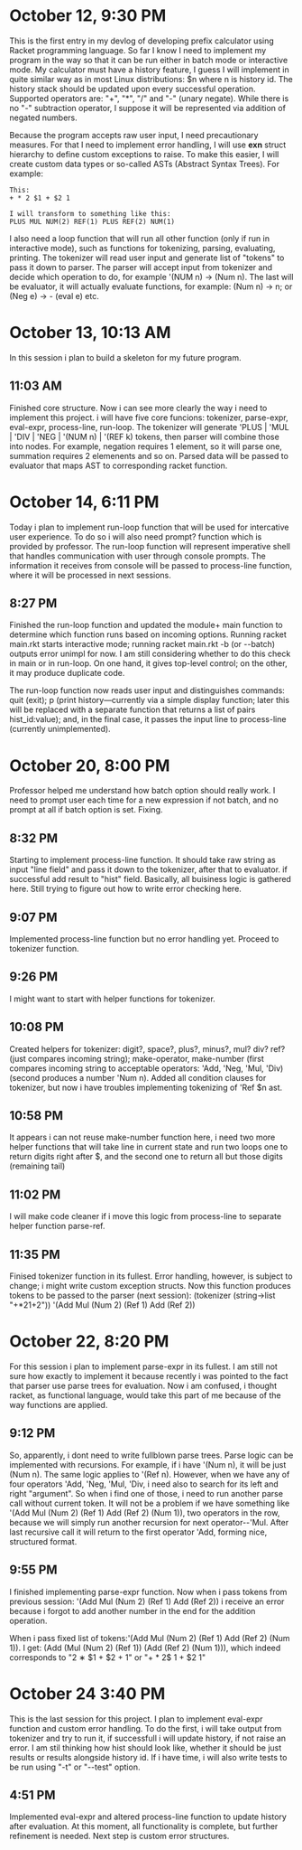 # October 12, 9:30 PM

This is the first entry in my devlog of developing prefix calculator using Racket programming language. So far I know I need to implement
my program in the way so that it can be run either in batch mode or interactive mode. My calculator must have a history feature, I guess 
I will implement in quite similar way as in most Linux distributions: $n where n is history id. The history stack should be updated upon every
successful operation. Supported operators are: "+", "*", "/" and "-" (unary negate). While there is no "-" subtraction 
operator, I suppose it will be represented via addition of negated numbers.

Because the program accepts raw user input, I need precautionary measures. For that I need to implement error handling, I will use **exn** 
struct hierarchy to define custom exceptions to raise. To make this easier, I will create custom data types or so-called 
ASTs (Abstract Syntax Trees). For example:
```
This:
+ * 2 $1 + $2 1

I will transform to something like this:
PLUS MUL NUM(2) REF(1) PLUS REF(2) NUM(1)
```
I also need a loop function that will run all other function (only if run in interactive mode), such as functions for tokenizing, parsing, 
evaluating, printing. The tokenizer will read user input and generate list of "tokens" to pass it down to parser. The parser will 
accept input from tokenizer and decide which operation to do, for example '(NUM n) → (Num n). The last will be evaluator, it will actually
evaluate functions, for example: (Num n) → n; or (Neg e) → - (eval e) etc.

# October 13, 10:13 AM

In this session i plan to build a skeleton for my future program.  

## 11:03 AM

Finished core structure. Now i can see more clearly the way i need to implement this project. i will have five core funcions: 
tokenizer, parse-expr, eval-expr, process-line, run-loop. The tokenizer will generate 'PLUS | 'MUL | 'DIV | 'NEG | '(NUM n) | '(REF k) 
tokens, then parser will combine those into nodes. For example, negation requires 1 element, so it will parse one, summation requires 2
elemenents and so on. Parsed data will be passed to evaluator that maps AST to corresponding racket function.

# October 14, 6:11 PM

Today i plan to implement run-loop function that will be used for intercative user experience. To do so i will also need prompt? function
which is provided by professor. The run-loop function will represent imperative shell that handles communication with user through console
prompts. The information it receives from console will be passed to process-line function, where it will be processed in next sessions.

## 8:27 PM

Finished the run-loop function and updated the module+ main function to determine which function runs based on incoming options. 
Running racket main.rkt starts interactive mode; running racket main.rkt -b (or --batch) outputs error unimpl for now. I am still 
considering whether to do this check in main or in run-loop. On one hand, it gives top-level control; on the other, 
it may produce duplicate code.

The run-loop function now reads user input and distinguishes commands: quit (exit); p (print history—currently via a simple display 
function; later this will be replaced with a separate function that returns a list of pairs hist_id:value); and, in the final case, 
it passes the input line to process-line (currently unimplemented).

# October 20, 8:00 PM

Professor helped me understand how batch option should really work. I need to prompt user each time for a new expression if not batch, and 
no prompt at all if batch option is set. Fixing.

## 8:32 PM

Starting to implement process-line function. It should take raw string as input "line field" and pass it down to the tokenizer, after that
to evaluator. if successful add result to "hist" field. Basically, all buisiness logic is gathered here. Still trying to figure out how 
to write error checking here.

## 9:07 PM

Implemented process-line function but no error handling yet. Proceed to tokenizer function.

## 9:26 PM

I might want to start with helper functions for tokenizer.

## 10:08 PM

Created helpers for tokenizer: digit?, space?, plus?, minus?, mul? div? ref? (just compares incoming string); make-operator, make-number 
(first compares incoming string to acceptable operators: 'Add, 'Neg, 'Mul, 'Div)(second produces a number 'Num n). Added all 
condition clauses for tokenizer, but now i have troubles implementing tokenizing of 'Ref $n ast.   

## 10:58 PM

It appears i can not reuse make-number function here, i need two more helper functions that will take line in current state and run two loops
one to return digits right after $, and the second one to return all but those digits (remaining tail)

## 11:02 PM

I will make code cleaner if i move this logic from process-line to separate helper function parse-ref.

## 11:35 PM

Finised tokenizer function in its fullest. Error handling, however, is subject to change; i might write custom exception structs.
Now this function produces tokens to be passed to the parser (next session):
 (tokenizer (string->list "+*2$1+$2"))
'(Add Mul (Num 2) (Ref 1) Add (Ref 2))

# October 22, 8:20 PM

For this session i plan to implement parse-expr in its fullest. I am still not sure how exactly to implement it because recently i was 
pointed to the fact that parser use parse trees for evaluation. Now i am confused, i thought racket, as functional language, would take this
part of me because of the way functions are applied.  

## 9:12 PM

So, apparently, i dont need to write fullblown parse trees. Parse logic can be implemented with recursions. For example, if i have '(Num n),
it will be just (Num n). The same logic applies to '(Ref n). However, when we have any of four operators 'Add, 'Neg, 'Mul, 'Div, i need also
to search for its left and right "argument". So when i find one of those, i need to run another parse call without current token. It will 
not be a problem if we have something like '(Add Mul (Num 2) (Ref 1) Add (Ref 2) (Num 1)), two operators in the row, because we will simply
run another recursion for next operator--'Mul. After last recursive call it will return to the first operator 'Add, forming nice, structured
format. 

## 9:55 PM

I finished implementing parse-expr function. Now when i pass tokens from previous session: '(Add Mul (Num 2) (Ref 1) Add (Ref 2)) i receive
an error because i forgot to add another number in the end for the addition operation. 

When i pass fixed list of tokens:'(Add Mul (Num 2) (Ref 1) Add (Ref 2) (Num 1)). 
I get: (Add (Mul (Num 2) (Ref 1)) (Add (Ref 2) (Num 1))), which indeed corresponds to "2 ∗ $1 + $2 + 1" or "+ * 2$ 1 + $2 1" 

# October 24 3:40 PM

This is the last session for this project. I plan to implement eval-expr function and custom error handling. To do the first, i will take
output from tokenizer and try to run it, if successfull i will update history, if not raise an error. I am stil thinking how hist should 
look like, whether it should be just results or results alongside history id. If i have time, i will also write tests to be run using 
"-t" or "--test" option. 

## 4:51 PM

Implemented eval-expr and altered process-line function to update history after evaluation. At this moment, all functionality is complete,
but further refinement is needed. Next step is custom error structures.